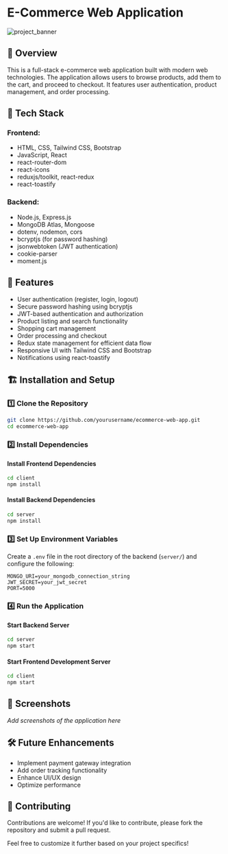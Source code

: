 # E-Commerce Web Application

![project_banner](https://github.com/user-attachments/assets/0c9434a3-154c-433b-be85-2a0dbbb55d08)

## 📌 Overview
This is a full-stack e-commerce web application built with modern web technologies. The application allows users to browse products, add them to the cart, and proceed to checkout. It features user authentication, product management, and order processing.

## 🚀 Tech Stack

### Frontend:
- HTML, CSS, Tailwind CSS, Bootstrap
- JavaScript, React
- react-router-dom
- react-icons
- reduxjs/toolkit, react-redux
- react-toastify

### Backend:
- Node.js, Express.js
- MongoDB Atlas, Mongoose
- dotenv, nodemon, cors
- bcryptjs (for password hashing)
- jsonwebtoken (JWT authentication)
- cookie-parser
- moment.js

## 🎯 Features
- User authentication (register, login, logout)
- Secure password hashing using bcryptjs
- JWT-based authentication and authorization
- Product listing and search functionality
- Shopping cart management
- Order processing and checkout
- Redux state management for efficient data flow
- Responsive UI with Tailwind CSS and Bootstrap
- Notifications using react-toastify

## 🏗️ Installation and Setup

### 1️⃣ Clone the Repository
```sh
git clone https://github.com/yourusername/ecommerce-web-app.git
cd ecommerce-web-app
```

### 2️⃣ Install Dependencies
#### Install Frontend Dependencies
```sh
cd client
npm install
```

#### Install Backend Dependencies
```sh
cd server
npm install
```

### 3️⃣ Set Up Environment Variables
Create a `.env` file in the root directory of the backend (`server/`) and configure the following:
```env
MONGO_URI=your_mongodb_connection_string
JWT_SECRET=your_jwt_secret
PORT=5000
```

### 4️⃣ Run the Application
#### Start Backend Server
```sh
cd server
npm start
```

#### Start Frontend Development Server
```sh
cd client
npm start
```

## 📸 Screenshots
_Add screenshots of the application here_

## 🛠️ Future Enhancements
- Implement payment gateway integration
- Add order tracking functionality
- Enhance UI/UX design
- Optimize performance

## 🤝 Contributing
Contributions are welcome! If you'd like to contribute, please fork the repository and submit a pull request.

Feel free to customize it further based on your project specifics!
